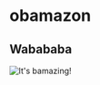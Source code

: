 # obamazon

## Wabababa

![It's bamazing!](https://media.giphy.com/media/gIxHOH7Ddo3haRjWUo/giphy.gif)
